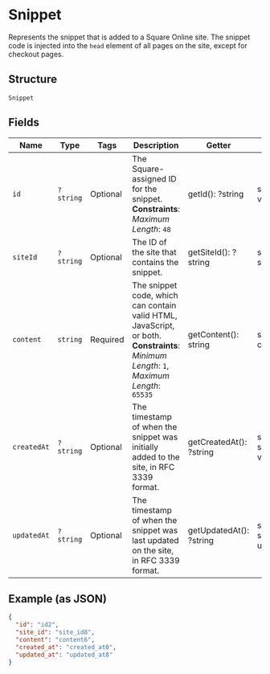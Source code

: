 
# Snippet

Represents the snippet that is added to a Square Online site. The snippet code is injected into the `head` element of all pages on the site, except for checkout pages.

## Structure

`Snippet`

## Fields

| Name | Type | Tags | Description | Getter | Setter |
|  --- | --- | --- | --- | --- | --- |
| `id` | `?string` | Optional | The Square-assigned ID for the snippet.<br>**Constraints**: *Maximum Length*: `48` | getId(): ?string | setId(?string id): void |
| `siteId` | `?string` | Optional | The ID of the site that contains the snippet. | getSiteId(): ?string | setSiteId(?string siteId): void |
| `content` | `string` | Required | The snippet code, which can contain valid HTML, JavaScript, or both.<br>**Constraints**: *Minimum Length*: `1`, *Maximum Length*: `65535` | getContent(): string | setContent(string content): void |
| `createdAt` | `?string` | Optional | The timestamp of when the snippet was initially added to the site, in RFC 3339 format. | getCreatedAt(): ?string | setCreatedAt(?string createdAt): void |
| `updatedAt` | `?string` | Optional | The timestamp of when the snippet was last updated on the site, in RFC 3339 format. | getUpdatedAt(): ?string | setUpdatedAt(?string updatedAt): void |

## Example (as JSON)

```json
{
  "id": "id2",
  "site_id": "site_id8",
  "content": "content6",
  "created_at": "created_at0",
  "updated_at": "updated_at8"
}
```

